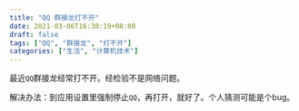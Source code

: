 ```yaml
---
title: "QQ 群接龙打不开"
date: 2021-03-06T16:30:19+08:00
draft: false
tags: ["QQ", "群接龙", "打不开"]
categories: ["生活", "计算机技术"]
---
```


最近`QQ`群接龙经常打不开。经检验不是网络问题。

解决办法：到应用设置里强制停止`QQ`，再打开，就好了。个人猜测可能是个bug。